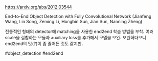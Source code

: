 https://arxiv.org/abs/2012.03544

End-to-End Object Detection with Fully Convolutional Network (Jianfeng Wang, Lin Song, Zeming Li, Hongbin Sun, Jian Sun, Nanning Zheng)

전통적인 형태의 detector에 matching을 사용한 end2end 학습 방법을 부착. 여러 scale을 결합하는 모듈과 auxiliary loss를 추가해서 모델을 보완. 보완하다보니 end2end의 맛(?)이 좀 줄어든 것도 같지만.

#object_detection #end2end